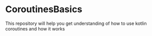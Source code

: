 # CoroutinesBasics
This repository will help you get understanding of how to use kotlin coroutines and how it works
